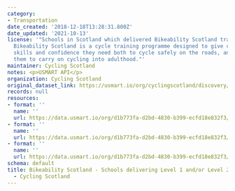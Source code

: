 ```yaml
---
category:
- Transportation
date_created: '2018-12-18T13:28:31.800Z'
date_updated: '2021-10-13'
license: '"Schools in Scotland which delivered Bikeability Scotland training in 2017/18.
  Bikeability Scotland is a cycle training programme designed to give children the
  skills and confidence they need both to cycle safely on the roads, and to encourage
  them to carry on cycling into adulthood."'
maintainer: Cycling Scotland
notes: <p>USMART API</p>
organization: Cycling Scotland
original_dataset_link: https://usmart.io/org/cyclingscotland/discovery/discovery-view-detail/c2dac095-6b06-495f-8531-dec6c0b27dc2
records: null
resources:
- format: ''
  name: ''
  url: https://data.usmart.io/org/d1b773fa-d2bd-4830-b399-ecfd18e832f3/resource?resourceGUID=52ac5039-7ff4-44f0-8e41-708c0e2eb1de
- format: ''
  name: ''
  url: https://data.usmart.io/org/d1b773fa-d2bd-4830-b399-ecfd18e832f3/resource?resourceGUID=71dd3758-e670-43a4-9623-7d4ced6277de
- format: ''
  name: ''
  url: https://data.usmart.io/org/d1b773fa-d2bd-4830-b399-ecfd18e832f3/resource?resourceGUID=b64cd424-bba7-40fc-b3ff-0170e6be5b47
schema: default
title: Bikeability Scotland - Schools delivering Level 1 and/or Level 2 - 2017/18
  - Cycling Scotland
---
```

